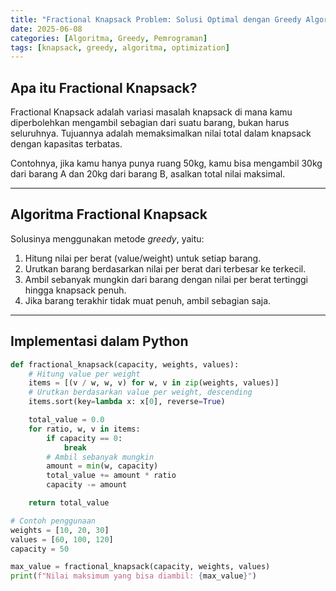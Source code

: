```yaml
---
title: "Fractional Knapsack Problem: Solusi Optimal dengan Greedy Algorithm"
date: 2025-06-08
categories: [Algoritma, Greedy, Pemrograman]
tags: [knapsack, greedy, algoritma, optimization]
---
```


## Apa itu Fractional Knapsack?

Fractional Knapsack adalah variasi masalah knapsack di mana kamu diperbolehkan mengambil sebagian dari suatu barang, bukan harus seluruhnya. Tujuannya adalah memaksimalkan nilai total dalam knapsack dengan kapasitas terbatas.

Contohnya, jika kamu hanya punya ruang 50kg, kamu bisa mengambil 30kg dari barang A dan 20kg dari barang B, asalkan total nilai maksimal.

---

## Algoritma Fractional Knapsack

Solusinya menggunakan metode *greedy*, yaitu:

1. Hitung nilai per berat (value/weight) untuk setiap barang.
2. Urutkan barang berdasarkan nilai per berat dari terbesar ke terkecil.
3. Ambil sebanyak mungkin dari barang dengan nilai per berat tertinggi hingga knapsack penuh.
4. Jika barang terakhir tidak muat penuh, ambil sebagian saja.

---

## Implementasi dalam Python

```python
def fractional_knapsack(capacity, weights, values):
    # Hitung value per weight
    items = [(v / w, w, v) for w, v in zip(weights, values)]
    # Urutkan berdasarkan value per weight, descending
    items.sort(key=lambda x: x[0], reverse=True)

    total_value = 0.0
    for ratio, w, v in items:
        if capacity == 0:
            break
        # Ambil sebanyak mungkin
        amount = min(w, capacity)
        total_value += amount * ratio
        capacity -= amount

    return total_value

# Contoh penggunaan
weights = [10, 20, 30]
values = [60, 100, 120]
capacity = 50

max_value = fractional_knapsack(capacity, weights, values)
print(f"Nilai maksimum yang bisa diambil: {max_value}")
